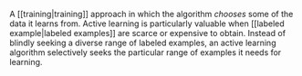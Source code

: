 
A [[training|training]] approach in which the
algorithm <em>chooses</em> some of the data it learns from. Active learning
is particularly valuable when [[labeled example|labeled examples]]
are scarce or expensive to obtain. Instead of blindly seeking a diverse
range of labeled examples, an active learning algorithm selectively seeks
the particular range of examples it needs for learning.

